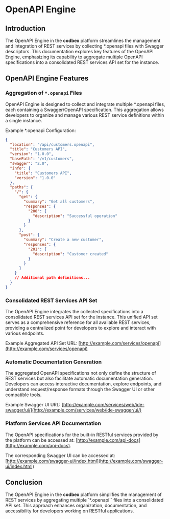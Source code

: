 # OpenAPI Engine

## Introduction

The OpenAPI Engine in the __codbex__ platform streamlines the management and integration of REST services by collecting *.openapi files with Swagger descriptors. This documentation explores key features of the OpenAPI Engine, emphasizing its capability to aggregate multiple OpenAPI specifications into a consolidated REST services API set for the instance.

## OpenAPI Engine Features

### Aggregation of `*.openapi` Files

OpenAPI Engine is designed to collect and integrate multiple *.openapi files, each containing a Swagger/OpenAPI specification. This aggregation allows developers to organize and manage various REST service definitions within a single instance.

Example *.openapi Configuration:

```json
{
  "location": "/api/customers.openapi",
  "title": "Customers API",
  "version": "1.0.0",
  "basePath": "/v1/customers",
  "swagger": "2.0",
  "info": {
    "title": "Customers API",
    "version": "1.0.0"
  },
  "paths": {
    "/": {
      "get": {
        "summary": "Get all customers",
        "responses": {
          "200": {
            "description": "Successful operation"
          }
        }
      },
      "post": {
        "summary": "Create a new customer",
        "responses": {
          "201": {
            "description": "Customer created"
          }
        }
      }
    }
    // Additional path definitions...
  }
}
```

### Consolidated REST Services API Set

The OpenAPI Engine integrates the collected specifications into a consolidated REST services API set for the instance. This unified API set serves as a comprehensive reference for all available REST services, providing a centralized point for developers to explore and interact with various endpoints.

Example Aggregated API Set URL: [http://example.com/services/openapi](http://example.com/services/openapi)

### Automatic Documentation Generation

The aggregated OpenAPI specifications not only define the structure of REST services but also facilitate automatic documentation generation. Developers can access interactive documentation, explore endpoints, and understand request/response formats through the Swagger UI or other compatible tools.

Example Swagger UI URL: [http://example.com/services/web/ide-swagger/ui/](http://example.com/services/web/ide-swagger/ui/)

### Platform Services API Documentation

The OpenAPI specifications for the built-in RESTful services provided by the platform can be accessed at: [http://example.com/api-docs](http://example.com/api-docs).

The corresponding Swagger UI can be accessed at: [http://example.com/swagger-ui/index.html](http://example.com/swagger-ui/index.html)

## Conclusion

The OpenAPI Engine in the __codbex__ platform simplifies the management of REST services by aggregating multiple `*.openapi`` files into a consolidated API set. This approach enhances organization, documentation, and accessibility for developers working on RESTful applications.